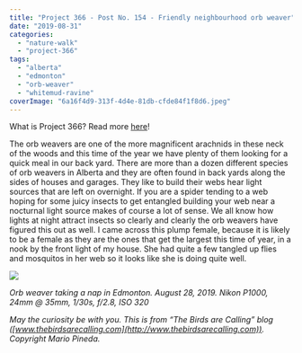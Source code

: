 ```yaml
---
title: "Project 366 - Post No. 154 - Friendly neighbourhood orb weaver"
date: "2019-08-31"
categories: 
  - "nature-walk"
  - "project-366"
tags: 
  - "alberta"
  - "edmonton"
  - "orb-weaver"
  - "whitemud-ravine"
coverImage: "6a16f4d9-313f-4d4e-81db-cfde84f1f8d6.jpeg"
---
```


What is Project 366? Read more [here](https://thebirdsarecalling.com/2019/03/29/project-366/)!

The orb weavers are one of the more magnificent arachnids in these neck of the woods and this time of the year we have plenty of them looking for a quick meal in our back yard. There are more than a dozen different species of orb weavers in Alberta and they are often found in back yards along the sides of houses and garages. They like to build their webs hear light sources that are left on overnight. If you are a spider tending to a web hoping for some juicy insects to get entangled building your web near a nocturnal light source makes of course a lot of sense. We all know how lights at night attract insects so clearly and clearly the orb weavers have figured this out as well. I came across this plump female, because it is likely to be a female as they are the ones that get the largest this time of year, in a nook by the front light of my house. She had quite a few tangled up flies and mosquitos in her web so it looks like she is doing quite well.

![](https://thebirdsarecallingandimustgo.files.wordpress.com/2019/08/6a16f4d9-313f-4d4e-81db-cfde84f1f8d6.jpeg?w=1024)

_Orb weaver taking a nap in Edmonton. August 28, 2019. Nikon P1000, 24mm @ 35mm, 1/30s, f/2.8, ISO 320_

_May the curiosity be with you. This is from “The Birds are Calling” blog ([www.thebirdsarecalling.com](http://www.thebirdsarecalling.com)). Copyright Mario Pineda._
